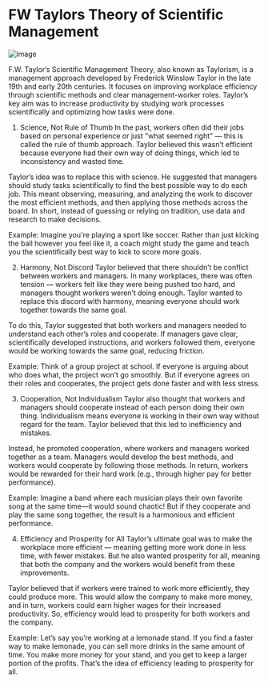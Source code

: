 # FW Taylors Theory of Scientific Management
![image](https://github.com/user-attachments/assets/8b67aeb8-0a09-4cc7-9989-a6fc350a8d87)


F.W. Taylor’s Scientific Management Theory, also known as Taylorism, is a management approach developed by Frederick Winslow Taylor in the late 19th and early 20th centuries. It focuses on improving workplace efficiency through scientific methods and clear management-worker roles. Taylor’s key aim was to increase productivity by studying work processes scientifically and optimizing how tasks were done.

1. Science, Not Rule of Thumb
In the past, workers often did their jobs based on personal experience or just "what seemed right" — this is called the rule of thumb approach. Taylor believed this wasn’t efficient because everyone had their own way of doing things, which led to inconsistency and wasted time.

Taylor’s idea was to replace this with science. He suggested that managers should study tasks scientifically to find the best possible way to do each job. This meant observing, measuring, and analyzing the work to discover the most efficient methods, and then applying those methods across the board. In short, instead of guessing or relying on tradition, use data and research to make decisions.

Example: Imagine you're playing a sport like soccer. Rather than just kicking the ball however you feel like it, a coach might study the game and teach you the scientifically best way to kick to score more goals.

2. Harmony, Not Discord
Taylor believed that there shouldn’t be conflict between workers and managers. In many workplaces, there was often tension — workers felt like they were being pushed too hard, and managers thought workers weren’t doing enough. Taylor wanted to replace this discord with harmony, meaning everyone should work together towards the same goal.

To do this, Taylor suggested that both workers and managers needed to understand each other’s roles and cooperate. If managers gave clear, scientifically developed instructions, and workers followed them, everyone would be working towards the same goal, reducing friction.

Example: Think of a group project at school. If everyone is arguing about who does what, the project won’t go smoothly. But if everyone agrees on their roles and cooperates, the project gets done faster and with less stress.

3. Cooperation, Not Individualism
Taylor also thought that workers and managers should cooperate instead of each person doing their own thing. Individualism means everyone is working in their own way without regard for the team. Taylor believed that this led to inefficiency and mistakes.

Instead, he promoted cooperation, where workers and managers worked together as a team. Managers would develop the best methods, and workers would cooperate by following those methods. In return, workers would be rewarded for their hard work (e.g., through higher pay for better performance).

Example: Imagine a band where each musician plays their own favorite song at the same time—it would sound chaotic! But if they cooperate and play the same song together, the result is a harmonious and efficient performance.

4. Efficiency and Prosperity for All
Taylor’s ultimate goal was to make the workplace more efficient — meaning getting more work done in less time, with fewer mistakes. But he also wanted prosperity for all, meaning that both the company and the workers would benefit from these improvements.

Taylor believed that if workers were trained to work more efficiently, they could produce more. This would allow the company to make more money, and in turn, workers could earn higher wages for their increased productivity. So, efficiency would lead to prosperity for both workers and the company.

Example: Let’s say you’re working at a lemonade stand. If you find a faster way to make lemonade, you can sell more drinks in the same amount of time. You make more money for your stand, and you get to keep a larger portion of the profits. That’s the idea of efficiency leading to prosperity for all.
